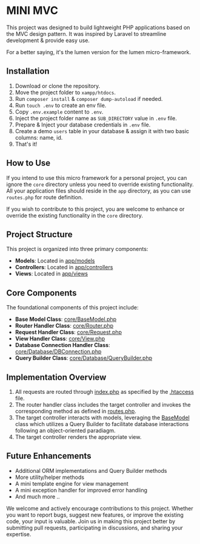 # MINI MVC

This project was designed to build lightweight PHP applications based on the MVC design pattern. It was inspired by Laravel to streamline development & provide easy use.

For a better saying, it's the lumen version for the lumen micro-framework.

## Installation
1. Download or clone the repository.
2. Move the project folder to `xampp/htdocs`.
3. Run `composer install` & `composer dump-autoload` if needed.
4. Run `touch .env` to create an env file.
5. Copy `.env.example` content to `.env`.
6. Inject the project folder name as `SUB_DIRECTORY` value in `.env` file.
7. Prepare & Inject your database credentials in `.env` file.
8. Create a demo `users` table in your database & assign it with two basic columns: name, id.
9. That's it!

## How to Use

If you intend to use this micro framework for a personal project, you can ignore the `core` directory unless you need to override existing functionality. All your application files should reside in the `app` directory, as you can use `routes.php` for route definition. 

If you wish to contribute to this project, you are welcome to enhance or override the existing functionality in the `core` directory.

## Project Structure

This project is organized into three primary components:

- **Models**: Located in [app/models](app/models)
- **Controllers**: Located in [app/controllers](app/controllers)
- **Views**: Located in [app/views](app/views)

## Core Components

The foundational components of this project include:

- **Base Model Class**: [core/BaseModel.php](core/BaseModel.php)
- **Router Handler Class**: [core/Router.php](core/Router.php)
- **Request Handler Class**: [core/Request.php](core/Request.php)
- **View Handler Class**: [core/View.php](core/View.php)
- **Database Connection Handler Class**: [core/Database/DBConnection.php](core/Database/DBConnection.php)
- **Query Builder Class**: [core/Database/QueryBuilder.php](core/Database/QueryBuilder.php)

## Implementation Overview

1. All requests are routed through [index.php](index.php) as specified by the [.htaccess](.htaccess) file.
2. The router handler class includes the target controller and invokes the corresponding method as defined in [routes.php](routes.php).
3. The target controller interacts with models, leveraging the [BaseModel](core/BaseModel.php) class which utilizes a Query Builder to facilitate database interactions following an object-oriented paradiagm.
4. The target controller renders the appropriate view.

## Future Enhancements

- Additional ORM implementations and Query Builder methods
- More utility/helper methods
- A mini template engine for view management
- A mini exception handler for improved error handling
- And much more ..

We welcome and actively encourage contributions to this project. Whether you want to report bugs, suggest new features, or improve the existing code, your input is valuable. Join us in making this project better by submitting pull requests, participating in discussions, and sharing your expertise.